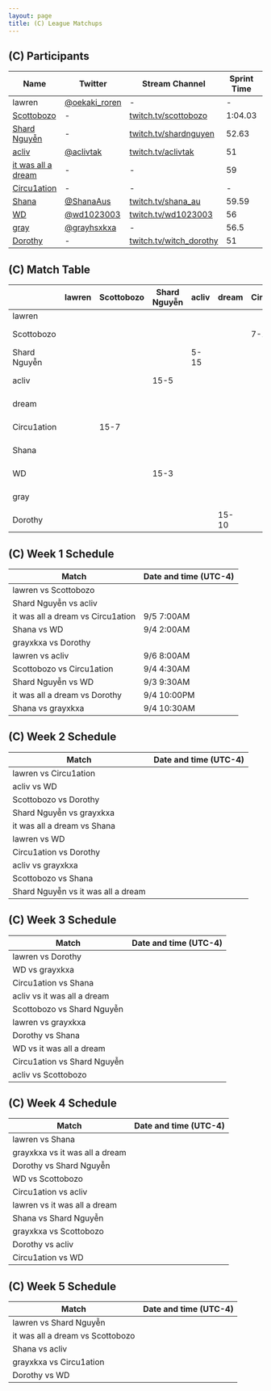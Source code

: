```yaml
---
layout: page
title: (C) League Matchups
---
```


## (C) Participants ##

<table>
  <thead>
    <tr>
      <th>Name</th>
      <th>Twitter</th>
      <th>Stream Channel</th>
	  <th>Sprint Time</th>
	  <th>Rating</th>
    </tr>
  </thead>
  <tbody>
    <tr>
      <td>lawren</td>
      <td><a href="https://twitter.com/oekaki_roren">@oekaki_roren</a></td>
      <td>-</td>
      <td>-</td>
      <td>17000</td>
    </tr>
    <tr>
      <td><a href="https://steamcommunity.com/id/Scottobozo">Scottobozo</a></td>
      <td>-</td>
      <td><a href="https://twitch.tv/scottobozo">twitch.tv/scottobozo</a></td>
      <td>1:04.03</td>
      <td>13187</td>
    </tr>
    <tr>
      <td><a href="https://steamcommunity.com/profiles/76561198204570843/">Shard Nguyễn</a></td>
      <td>-</td>
      <td><a href="https://www.twitch.tv/shardnguyen">twitch.tv/shardnguyen</a></td>
      <td>52.63</td>
      <td>15392</td>
    </tr>
    <tr>
      <td><a href="https://steamcommunity.com/id/aclivtak/">acliv</a></td>
      <td><a href="https://twitter.com/aclivtak">@aclivtak</a></td>
      <td><a href="https://www.twitch.tv/aclivtak">twitch.tv/aclivtak</a></td>
      <td>51</td>
      <td>17125</td>
    </tr>
    <tr>
      <td><a href="https://steamcommunity.com/profiles/76561198044962719/">it was all a dream</a></td>
      <td>-</td>
      <td>-</td>
      <td>59</td>
      <td>15000</td>
    </tr>
    <tr>
      <td><a href="https://steamcommunity.com/profiles/76561198847366444/">Circu1ation</a></td>
      <td>-</td>
      <td>-</td>
      <td>-</td>
      <td>16266</td>
    </tr>
    <tr>
      <td><a href="https://steamcommunity.com/id/tsundere-shana/">Shana</a></td>
      <td><a href="https://twitter.com/shanaaus">@ShanaAus</a></td>
      <td><a href="https://www.twitch.tv/shana_au">twitch.tv/shana_au</a></td>
      <td>59.59</td>
      <td>14000</td>
    </tr>
    <tr>
      <td><a href="https://steamcommunity.com/id/wd1023003/">WD</a></td>
      <td><a href="https://twitter.com/wd1023003">@wd1023003</a></td>
      <td><a href="https://www.twitch.tv/wd1023003">twitch.tv/wd1023003</a></td>
      <td>56</td>
      <td>12000</td>
    </tr>
    <tr>
      <td><a href="http://steamcommunity.com/id/grayxkxa">gray</a></td>
      <td><a href="https://twitter.com/grayhsxkxa">@grayhsxkxa</a></td>
      <td>-</td>
      <td>56.5</td>
      <td>15000</td>
    </tr>
    <tr>
      <td><a href="https://steamcommunity.com/profiles/76561198079184966/">Dorothy</a></td>
      <td>-</td>
      <td><a href="https://www.twitch.tv/witch_dorothy">twitch.tv/witch_dorothy</a></td>
      <td>51</td>
      <td>12000</td>
    </tr>
  </tbody>
</table>

## (C) Match Table ##

<table>
  <thead>
    <tr>
      <th> </th>
      <th>lawren</th>
      <th>Scottobozo</th>
      <th>Shard Nguyễn</th>
      <th>acliv</th>
      <th>dream</th>
      <th>Circu1ation</th>
      <th>Shana</th>
      <th>WD</th>
      <th>gray</th>
      <th>Dorothy</th>
      <th>W-L</th>
      <th>Pt. Diff</th>
    </tr>
  </thead>
  <tbody>
    <tr>
      <td>lawren</td>
      <td> </td> <!--lawren-->
      <td> </td> <!--Scottobozo-->
      <td> </td> <!--Shard Nguyễn-->
      <td> </td> <!--acliv-->
      <td> </td> <!--dream-->
      <td> </td> <!--Circu1ation-->
      <td> </td> <!--Shana-->
      <td> </td> <!--WD-->
      <td> </td> <!--gray-->
      <td> </td> <!--Dorothy-->
      <td> </td>
      <td> </td>
    </tr>
    <tr>
      <td>Scottobozo</td>
      <td> </td> <!--lawren-->
      <td> </td> <!--Scottobozo-->
      <td> </td> <!--Shard Nguyễn-->
      <td> </td> <!--acliv-->
      <td> </td> <!--dream-->
      <td>7-15</td> <!--Circu1ation-->
      <td> </td> <!--Shana-->
      <td> </td> <!--WD-->
      <td> </td> <!--gray-->
      <td> </td> <!--Dorothy-->
      <td>0-1</td>
      <td>-8</td>
    </tr>
    <tr>
      <td>Shard Nguyễn</td>
      <td> </td> <!--lawren-->
      <td> </td> <!--Scottobozo-->
      <td> </td> <!--Shard Nguyễn-->
      <td>5-15</td> <!--acliv-->
      <td> </td> <!--dream-->
      <td> </td> <!--Circu1ation-->
      <td> </td> <!--Shana-->
      <td> </td> <!--WD-->
      <td> </td> <!--gray-->
      <td>3-15</td> <!--Dorothy-->
      <td>0-2</td>
      <td>-22</td>
    </tr>
    <tr>
      <td>acliv</td>
      <td> </td> <!--lawren-->
      <td> </td> <!--Scottobozo-->
      <td>15-5</td> <!--Shard Nguyễn-->
      <td> </td> <!--acliv-->
      <td> </td> <!--dream-->
      <td> </td> <!--Circu1ation-->
      <td> </td> <!--Shana-->
      <td> </td> <!--WD-->
      <td> </td> <!--gray-->
      <td> </td> <!--Dorothy-->
      <td>1-0</td>
      <td>+10</td>
    </tr>
    <tr>
      <td>dream</td>
      <td> </td> <!--lawren-->
      <td> </td> <!--Scottobozo-->
      <td> </td> <!--Shard Nguyễn-->
      <td> </td> <!--acliv-->
      <td> </td> <!--dream-->
      <td> </td> <!--Circu1ation-->
      <td> </td> <!--Shana-->
      <td> </td> <!--WD-->
      <td> </td> <!--gray-->
      <td>10-15</td> <!--Dorothy-->
      <td>0-1</td>
      <td>-5</td>
    </tr>
    <tr>
      <td>Circu1ation</td>
      <td> </td> <!--lawren-->
      <td>15-7</td> <!--Scottobozo-->
      <td> </td> <!--Shard Nguyễn-->
      <td> </td> <!--acliv-->
      <td> </td> <!--dream-->
      <td> </td> <!--Circu1ation-->
      <td> </td> <!--Shana-->
      <td> </td> <!--WD-->
      <td> </td> <!--gray-->
      <td> </td> <!--Dorothy-->
      <td>1-0</td>
      <td>+8</td>
    </tr>
    <tr>
      <td>Shana</td>
      <td> </td> <!--lawren-->
      <td> </td> <!--Scottobozo-->
      <td> </td> <!--Shard Nguyễn-->
      <td> </td> <!--acliv-->
      <td> </td> <!--dream-->
      <td> </td> <!--Circu1ation-->
      <td> </td> <!--Shana-->
      <td>10-15</td> <!--WD-->
      <td>10-15</td> <!--gray-->
      <td> </td> <!--Dorothy-->
      <td>0-2</td>
      <td>-10</td>
    </tr>
    <tr>
      <td>WD</td>
      <td> </td> <!--lawren-->
      <td> </td> <!--Scottobozo-->
      <td>15-3</td> <!--Shard Nguyễn-->
      <td> </td> <!--acliv-->
      <td> </td> <!--dream-->
      <td> </td> <!--Circu1ation-->
      <td>15-10</td> <!--Shana-->
      <td> </td> <!--WD-->
      <td> </td> <!--gray-->
      <td> </td> <!--Dorothy-->
      <td>2-0</td>
      <td>+17</td>
    </tr>
    <tr>
      <td>gray</td>
      <td> </td> <!--lawren-->
      <td> </td> <!--Scottobozo-->
      <td> </td> <!--Shard Nguyễn-->
      <td> </td> <!--acliv-->
      <td> </td> <!--dream-->
      <td> </td> <!--Circu1ation-->
      <td>15-10</td> <!--Shana-->
      <td> </td> <!--WD-->
      <td> </td> <!--gray-->
      <td> </td> <!--Dorothy-->
      <td>1-0</td>
      <td>+5</td>
    </tr>
    <tr>
      <td>Dorothy</td>
      <td> </td> <!--lawren-->
      <td> </td> <!--Scottobozo-->
      <td> </td> <!--Shard Nguyễn-->
      <td> </td> <!--acliv-->
      <td>15-10</td> <!--dream-->
      <td> </td> <!--Circu1ation-->
      <td> </td> <!--Shana-->
      <td> </td> <!--WD-->
      <td> </td> <!--gray-->
      <td> </td> <!--Dorothy-->
      <td>1-0</td>
      <td>+5</td>
    </tr>
  </tbody>
</table>

## (C) Week 1 Schedule ##

<table>
  <thead>
    <tr>
      <th>Match</th>
      <th>Date and time (UTC-4)</th>
    </tr>
  </thead>
  <tbody>
    <tr>
      <td>lawren vs Scottobozo</td>
      <td> </td>
    </tr>
    <tr>
      <td>Shard Nguyễn vs acliv</td>
      <td> </td>
    </tr>
    <tr>
      <td>it was all a dream vs Circu1ation</td>
      <td>9/5 7:00AM</td>
    </tr>
    <tr>
      <td>Shana vs WD</td>
      <td>9/4 2:00AM</td>
    </tr>
    <tr>
      <td>grayxkxa vs Dorothy</td>
      <td> </td>
    </tr>
    <tr>
      <td>lawren vs acliv</td>
      <td>9/6 8:00AM</td>
    </tr>
    <tr>
      <td>Scottobozo vs Circu1ation</td>
      <td>9/4 4:30AM</td>
    </tr>
    <tr>
      <td>Shard Nguyễn vs WD</td>
      <td>9/3 9:30AM</td>
    </tr>
    <tr>
      <td>it was all a dream vs Dorothy</td>
      <td>9/4 10:00PM</td>
    </tr>
    <tr>
      <td>Shana vs grayxkxa</td>
      <td>9/4 10:30AM</td>
    </tr>
  </tbody>
</table>

## (C) Week 2 Schedule ##

<table>
  <thead>
    <tr>
      <th>Match</th>
      <th>Date and time (UTC-4)</th>
    </tr>
  </thead>
  <tbody>
    <tr>
      <td>lawren vs Circu1ation</td>
      <td> </td>
    </tr>
    <tr>
      <td>acliv vs WD</td>
      <td> </td>
    </tr>
    <tr>
      <td>Scottobozo vs Dorothy</td>
      <td> </td>
    </tr>
    <tr>
      <td>Shard Nguyễn vs grayxkxa</td>
      <td> </td>
    </tr>
    <tr>
      <td>it was all a dream vs Shana</td>
      <td> </td>
    </tr>
    <tr>
      <td>lawren vs WD</td>
      <td> </td>
    </tr>
    <tr>
      <td>Circu1ation vs Dorothy</td>
      <td> </td>
    </tr>
    <tr>
      <td>acliv vs grayxkxa</td>
      <td> </td>
    </tr>
    <tr>
      <td>Scottobozo vs Shana</td>
      <td> </td>
    </tr>
    <tr>
      <td>Shard Nguyễn vs it was all a dream</td>
      <td> </td>
    </tr>
  </tbody>
</table>

## (C) Week 3 Schedule ##

<table>
  <thead>
    <tr>
      <th>Match</th>
      <th>Date and time (UTC-4)</th>
    </tr>
  </thead>
  <tbody>
    <tr>
      <td>lawren vs Dorothy</td>
      <td> </td>
    </tr>
    <tr>
      <td>WD vs grayxkxa</td>
      <td> </td>
    </tr>
    <tr>
      <td>Circu1ation vs Shana</td>
      <td> </td>
    </tr>
    <tr>
      <td>acliv vs it was all a dream</td>
      <td> </td>
    </tr>
    <tr>
      <td>Scottobozo vs Shard Nguyễn</td>
      <td> </td>
    </tr>
    <tr>
      <td>lawren vs grayxkxa</td>
      <td> </td>
    </tr>
    <tr>
      <td>Dorothy vs Shana</td>
      <td> </td>
    </tr>
    <tr>
      <td>WD vs it was all a dream</td>
      <td> </td>
    </tr>
    <tr>
      <td>Circu1ation vs Shard Nguyễn</td>
      <td> </td>
    </tr>
    <tr>
      <td>acliv vs Scottobozo</td>
      <td> </td>
    </tr>
  </tbody>
</table>

## (C) Week 4 Schedule ##

<table>
  <thead>
    <tr>
      <th>Match</th>
      <th>Date and time (UTC-4)</th>
    </tr>
  </thead>
  <tbody>
    <tr>
      <td>lawren vs Shana</td>
      <td> </td>
    </tr>
    <tr>
      <td>grayxkxa vs it was all a dream</td>
      <td> </td>
    </tr>
    <tr>
      <td>Dorothy vs Shard Nguyễn</td>
      <td> </td>
    </tr>
    <tr>
      <td>WD vs Scottobozo</td>
      <td> </td>
    </tr>
    <tr>
      <td>Circu1ation vs acliv</td>
      <td> </td>
    </tr>
    <tr>
      <td>lawren vs it was all a dream</td>
      <td> </td>
    </tr>
    <tr>
      <td>Shana vs Shard Nguyễn</td>
      <td> </td>
    </tr>
    <tr>
      <td>grayxkxa vs Scottobozo</td>
      <td> </td>
    </tr>
    <tr>
      <td>Dorothy vs acliv</td>
      <td> </td>
    </tr>
    <tr>
      <td>Circu1ation vs WD</td>
      <td> </td>
    </tr>
  </tbody>
</table>

## (C) Week 5 Schedule ##

<table>
  <thead>
    <tr>
      <th>Match</th>
      <th>Date and time (UTC-4)</th>
    </tr>
  </thead>
  <tbody>
    <tr>
      <td>lawren vs Shard Nguyễn</td>
      <td> </td>
    </tr>
    <tr>
      <td>it was all a dream vs Scottobozo</td>
      <td> </td>
    </tr>
    <tr>
      <td>Shana vs acliv</td>
      <td> </td>
    </tr>
    <tr>
      <td>grayxkxa vs Circu1ation</td>
      <td> </td>
    </tr>
    <tr>
      <td>Dorothy vs WD</td>
      <td> </td>
    </tr>
  </tbody>
</table>
